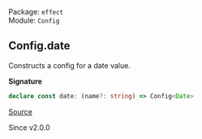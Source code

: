 Package: `effect`<br />
Module: `Config`<br />

## Config.date

Constructs a config for a date value.

**Signature**

```ts
declare const date: (name?: string) => Config<Date>
```

[Source](https://github.com/Effect-TS/effect/tree/main/packages/effect/src/Config.ts#L162)

Since v2.0.0